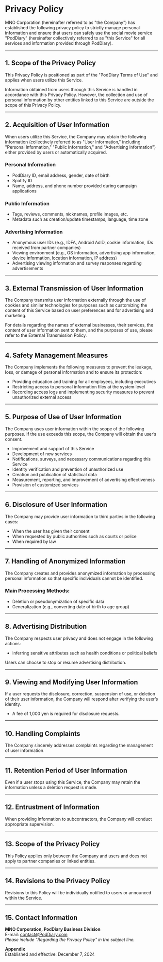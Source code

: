 # Privacy Policy

MNO Corporation (hereinafter referred to as "the Company") has established the following privacy policy to strictly manage personal information and ensure that users can safely use the social movie service "PodDiary" (hereinafter collectively referred to as "this Service" for all services and information provided through PodDiary).

---

## 1. Scope of the Privacy Policy
This Privacy Policy is positioned as part of the "PodDiary Terms of Use" and applies when users utilize this Service.

Information obtained from users through this Service is handled in accordance with this Privacy Policy. However, the collection and use of personal information by other entities linked to this Service are outside the scope of this Privacy Policy.

---

## 2. Acquisition of User Information
When users utilize this Service, the Company may obtain the following information (collectively referred to as "User Information," including "Personal Information," "Public Information," and "Advertising Information") either provided by users or automatically acquired.

### **Personal Information**
- PodDiary ID, email address, gender, date of birth
- Spotify ID
- Name, address, and phone number provided during campaign applications

### **Public Information**
- Tags, reviews, comments, nicknames, profile images, etc.
- Metadata such as creation/update timestamps, language, time zone

### **Advertising Information**
- Anonymous user IDs (e.g., IDFA, Android AdID, cookie information, IDs received from partner companies)
- Viewing environment (e.g., OS information, advertising app information, device information, location information, IP address)
- Advertising viewing information and survey responses regarding advertisements

---

## 3. External Transmission of User Information
The Company transmits user information externally through the use of cookies and similar technologies for purposes such as customizing the content of this Service based on user preferences and for advertising and marketing.

For details regarding the names of external businesses, their services, the content of user information sent to them, and the purposes of use, please refer to the External Transmission Policy.

---

## 4. Safety Management Measures
The Company implements the following measures to prevent the leakage, loss, or damage of personal information and to ensure its protection:
- Providing education and training for all employees, including executives
- Restricting access to personal information files at the system level
- Recording access logs and implementing security measures to prevent unauthorized external access

---

## 5. Purpose of Use of User Information
The Company uses user information within the scope of the following purposes. If the use exceeds this scope, the Company will obtain the user’s consent.

- Improvement and support of this Service
- Development of new services
- Notifications, surveys, and necessary communications regarding this Service
- Identity verification and prevention of unauthorized use
- Creation and publication of statistical data
- Measurement, reporting, and improvement of advertising effectiveness
- Provision of customized services

---

## 6. Disclosure of User Information
The Company may provide user information to third parties in the following cases:
- When the user has given their consent
- When requested by public authorities such as courts or police
- When required by law

---

## 7. Handling of Anonymized Information
The Company creates and provides anonymized information by processing personal information so that specific individuals cannot be identified.

### Main Processing Methods:
- Deletion or pseudonymization of specific data
- Generalization (e.g., converting date of birth to age group)

---

## 8. Advertising Distribution
The Company respects user privacy and does not engage in the following actions:
- Inferring sensitive attributes such as health conditions or political beliefs

Users can choose to stop or resume advertising distribution.

---

## 9. Viewing and Modifying User Information
If a user requests the disclosure, correction, suspension of use, or deletion of their user information, the Company will respond after verifying the user’s identity.

- A fee of 1,000 yen is required for disclosure requests.

---

## 10. Handling Complaints
The Company sincerely addresses complaints regarding the management of user information.

---

## 11. Retention Period of User Information
Even if a user stops using this Service, the Company may retain the information unless a deletion request is made.

---

## 12. Entrustment of Information
When providing information to subcontractors, the Company will conduct appropriate supervision.

---

## 13. Scope of the Privacy Policy
This Policy applies only between the Company and users and does not apply to partner companies or linked entities.

---

## 14. Revisions to the Privacy Policy
Revisions to this Policy will be individually notified to users or announced within the Service.

---

## 15. Contact Information
**MNO Corporation, PodDiary Business Division**  
E-mail: contact@PodDiary.com  
*Please include "Regarding the Privacy Policy" in the subject line.*

**Appendix**  
Established and effective: December 7, 2024
